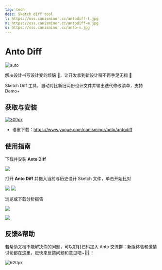 ```yaml
---
tag: tech
desc: Sketch diff tool
l: https://oss.canisminor.cc/antodiff-l.jpg
m: https://oss.canisminor.cc/antodiff-m.jpg
s: https://oss.canisminor.cc/anto-s.jpg
---
```


# Anto Diff

![auto](https://img.shields.io/github/release/canisminor1990/anto-diff.svg)

解决设计书写设计变的烦恼 🥵，让开发拿到新设计稿不再手足无措 🤥

Sketch Diff 工具，自动对比新旧两份设计文件并输出迭代修改清单，支持 Demo+

## 获取与安装

[![300px](https://oss.canisminor.cc/2019-07-20-070420.jpg)](https://github.com/canisminor1990/anto-diff/releases)

- 语雀下载：https://www.yuque.com/canisminor/anto/antodiff

## 使用指南

下载并安装 **Anto Diff**

![](https://oss.canisminor.cc/2019-07-20-070517.jpg)

打开 **Anto Diff** 并拖入当前与历史设计 Sketch 文件，单击开始比对

![](https://oss.canisminor.cc/2019-07-20-070557.jpg)
![](https://oss.canisminor.cc/2019-07-20-070611.jpg)

浏览或下载分析报告

![](https://oss.canisminor.cc/2019-07-20-070621.jpg)

![](https://oss.canisminor.cc/2019-07-20-070629.jpg)

## 反馈&帮助

若帮助文档不能解决你的问题，可以钉钉扫码加入 Anto 交流群：新版体验和激情讨论都在这里，赶快来反馈问题和意见吧~🤘😘！

![620px](https://oss.canisminor.cc/2018-12-19-144658.png)
